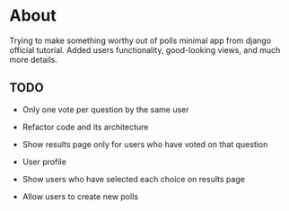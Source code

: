 # About

Trying to make something worthy out of polls minimal app from django official
tutorial. Added users functionality, good-looking views, and much more details.

## TODO

- Only one vote per question by the same user

- Refactor code and its architecture

- Show results page only for users who have voted on that question

- User profile

- Show users who have selected each choice on results page

- Allow users to create new polls
